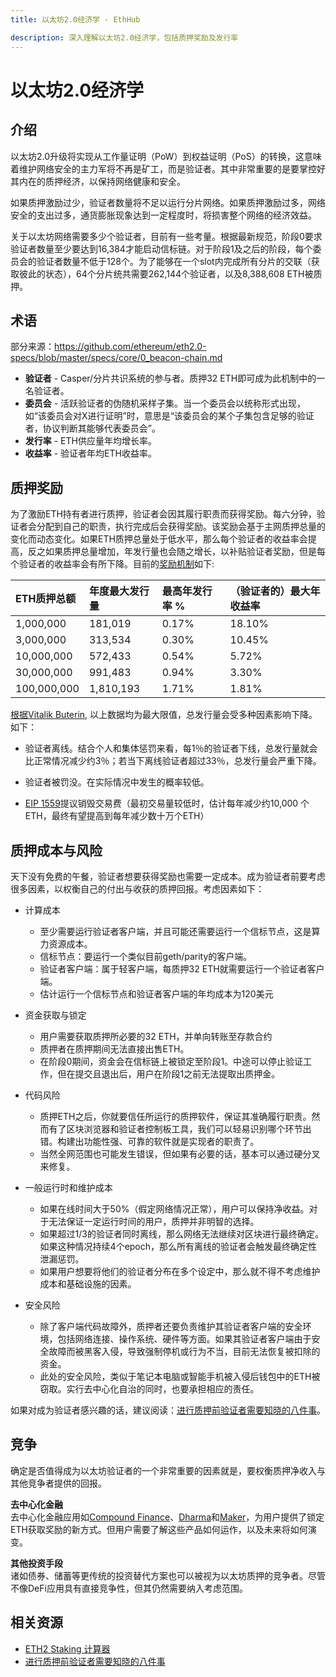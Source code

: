 ```yaml
---
title: 以太坊2.0经济学 - EthHub

description: 深入理解以太坊2.0经济学，包括质押奖励及发行率
---
```


# 以太坊2.0经济学

## 介绍

以太坊2.0升级将实现从工作量证明（PoW）到权益证明（PoS）的转换，这意味着维护网络安全的主力军将不再是矿工，而是验证者。其中非常重要的是要掌控好其内在的质押经济，以保持网络健康和安全。

如果质押激励过少，验证者数量将不足以运行分片网络。如果质押激励过多，网络安全的支出过多，通货膨胀现象达到一定程度时，将损害整个网络的经济效益。

关于以太坊网络需要多少个验证者，目前有一些考量。根据最新规范，阶段0要求验证者数量至少要达到16,384才能启动信标链。对于阶段1及之后的阶段，每个委员会的验证者数量不低于128个。为了能够在一个slot内完成所有分片的交联（获取彼此的状态），64个分片统共需要262,144个验证者，以及8,388,608 ETH被质押。

## 术语

部分来源：https://github.com/ethereum/eth2.0-specs/blob/master/specs/core/0_beacon-chain.md

* **验证者** - Casper/分片共识系统的参与者。质押32 ETH即可成为此机制中的一名验证者。
* **委员会** - 活跃验证者的伪随机采样子集。当一个委员会以统称形式出现，如“该委员会对X进行证明”时，意思是“该委员会的某个子集包含足够的验证者，协议判断其能够代表委员会”。
* **发行率** - ETH供应量年均增长率。
* **收益率** - 验证者年均ETH收益率。

## 质押奖励

为了激励ETH持有者进行质押，验证者会因其履行职责而获得奖励。每六分钟，验证者会分配到自己的职责，执行完成后会获得奖励。该奖励会基于主网质押总量的变化而动态变化。如果ETH质押总量处于低水平，那么每个验证者的收益率会提高，反之如果质押总量增加，年发行量也会随之增长，以补贴验证者奖励，但是每个验证者的收益率会有所下降。目前的[奖励机制](https://github.com/ethereum/eth2.0-specs/pull/971)如下:

| ETH质押总额 | 年度最大发行量 | 最高年发行率 % | （验证者的）最大年收益率 |
| :--- | :--- | :--- | :--- |
| 1,000,000 | 181,019 | 0.17% | 18.10% |
| 3,000,000 | 313,534 | 0.30% | 10.45% |
| 10,000,000 | 572,433 | 0.54% | 5.72% |
| 30,000,000 | 991,483 | 0.94% | 3.30% |
| 100,000,000 | 1,810,193 | 1.71% | 1.81% |

[根据Vitalik Buterin](https://www.reddit.com/r/ethtrader/comments/bffp0n/higher_pos_rewards_proposed/elen71t?utm_source=share&utm_medium=web2x), 以上数据均为最大限值，总发行量会受多种因素影响下降。如下：

* 验证者离线。结合个人和集体惩罚来看，每1％的验证者下线，总发行量就会比正常情况减少约3％；若当下离线验证者超过33％，总发行量会严重下降。

* 验证者被罚没。在实际情况中发生的概率较低。

* [EIP 1559](https://medium.com/@TrustlessState/eip-1559-the-final-puzzle-piece-to-ethereums-monetary-policy-58802ab28a27)提议销毁交易费（最初交易量较低时，估计每年减少约10,000 个ETH，最终有望提高到每年减少数十万个ETH）

## 质押成本与风险

天下没有免费的午餐，验证者想要获得奖励也需要一定成本。成为验证者前要考虑很多因素，以权衡自己的付出与收获的质押回报。考虑因素如下：

* 计算成本
	* 至少需要运行验证者客户端，并且可能还需要运行一个信标节点，这是算力资源成本。
	* 信标节点：要运行一个类似目前geth/parity的客户端。
	* 验证者客户端：属于轻客户端，每质押32 ETH就需要运行一个验证者客户端。
	* 估计运行一个信标节点和验证者客户端的年均成本为120美元

* 资金获取与锁定
	* 用户需要获取质押所必要的32 ETH，并单向转账至存款合约
	* 质押者在质押期间无法直接出售ETH。
	* 在阶段0期间，资金会在信标链上被锁定至阶段1。中途可以停止验证工作，但在提交且退出后，用户在阶段1之前无法提取出质押金。

* 代码风险
	* 质押ETH之后，你就要信任所运行的质押软件，保证其准确履行职责。然而有了区块浏览器和验证者控制板工具，我们可以轻易识别哪个环节出错。构建出功能性强、可靠的软件就是实现者的职责了。
	* 当然全网范围也可能发生错误，但如果有必要的话，基本可以通过硬分叉来修复。

* 一般运行时和维护成本
	* 如果在线时间大于50%（假定网络情况正常），用户可以保持净收益。对于无法保证一定运行时间的用户，质押并非明智的选择。
	* 如果超过1/3的验证者同时离线，那么网络无法继续对区块进行最终确定。如果这种情况持续4个epoch，那么所有离线的验证者会触发最终确定性泄漏惩罚。
	* 如果用户想要将他们的验证者分布在多个设定中，那么就不得不考虑维护成本和基础设施的因素。

* 安全风险
	* 除了客户端代码故障外，质押者还要负责维护其验证者客户端的安全环境，包括网络连接、操作系统、硬件等方面。如果其验证者客户端由于安全故障而被黑客入侵，导致强制停机或行为不当，目前无法恢复被扣除的资金。
	* 此处的安全风险，类似于笔记本电脑或智能手机被入侵后钱包中的ETH被窃取。实行去中心化自治的同时，也要承担相应的责任。

如果对成为验证者感兴趣的话，建议阅读：[进行质押前验证者需要知晓的八件事](https://medium.com/chainsafe-systems/8-things-every-eth2-validator-should-know-before-staking-94df41701487)。

## 竞争

确定是否值得成为以太坊验证者的一个非常重要的因素就是，要权衡质押净收入与其他竞争者提供的回报。

**去中心化金融**  
去中心化金融应用如[Compound Finance](https://compound.finance/)、[Dharma](https://dharma.io/)和[Maker](https://makerdao.com/)，为用户提供了锁定ETH获取奖励的新方式。但用户需要了解这些产品如何运作，以及未来将如何演变。

**其他投资手段**  
诸如债券、储蓄等更传统的投资替代方案也可以被视为以太坊质押的竞争者。尽管不像DeFi应用具有直接竞争性，但其仍然需要纳入考虑范围。 


## 相关资源
* [ETH2 Staking 计算器](https://docs.google.com/spreadsheets/d/15tmPOvOgi3wKxJw7KQJKoUe-uonbYR6HF7u83LR5Mj4/edit#gid=1446566120)
* [进行质押前验证者需要知晓的八件事](https://medium.com/chainsafe-systems/8-things-every-eth2-validator-should-know-before-staking-94df41701487)
